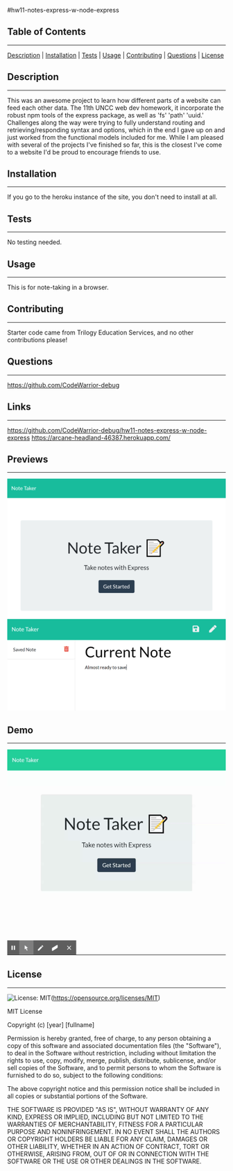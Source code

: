 
  #hw11-notes-express-w-node-express

  ## Table of Contents
  ---
  [Description](#description) | [Installation](#installation) | [Tests](#tests) | [Usage](#usage) | [Contributing](#contributing) | [Questions](#questions) | [License](#license)

  ## Description
  ---
  This was an awesome project to learn how different parts of a website can feed each other data. The 11th UNCC web dev homework, it incorporate the robust npm tools of the express  package, as well as 'fs' 'path' 'uuid.' Challenges along the way were trying to fully understand routing and retrieving/responding syntax and options, which in the end I gave up on and just worked from the functional models included for me. While I am pleased with several of the projects I've finished so far, this is the closest I've come to a website I'd be proud to encourage friends to use.

  ## Installation
  ---
  If you go to the heroku instance of the site, you don't need to install at all.

  ## Tests
  ---
  No testing needed.

  ## Usage
  ---
  This is for note-taking in a browser.

  ## Contributing
  ---
  Starter code came from Trilogy Education Services, and no other contributions please!

  ## Questions
  ---
  https://github.com/CodeWarrior-debug
  
  ## Links
  ---
  https://github.com/CodeWarrior-debug/hw11-notes-express-w-node-express
  https://arcane-headland-46387.herokuapp.com/
  
  ## Previews
  ---
  ![Landing Page](https://github.com/CodeWarrior-debug/hw11-notes-express-w-node-express/blob/main/public/assets/img/LandingPage.png?raw=true)
  ![Notes Page](https://github.com/CodeWarrior-debug/hw11-notes-express-w-node-express/blob/main/public/assets/img/SaveNote.png?raw=true)

  ## Demo
  ---
  
  ![Demo](https://github.com/CodeWarrior-debug/hw11-notes-express-w-node-express/blob/main/public/assets/img/Note%20Taker.gif?raw=true)
  
  ## License
  ---
  ![License: MIT](https://img.shields.io/badge/License-MIT-yellow.svg)(https://opensource.org/licenses/MIT)

  MIT License

Copyright (c) [year] [fullname]

Permission is hereby granted, free of charge, to any person obtaining a copy
of this software and associated documentation files (the "Software"), to deal
in the Software without restriction, including without limitation the rights
to use, copy, modify, merge, publish, distribute, sublicense, and/or sell
copies of the Software, and to permit persons to whom the Software is
furnished to do so, subject to the following conditions:

The above copyright notice and this permission notice shall be included in all
copies or substantial portions of the Software.

THE SOFTWARE IS PROVIDED "AS IS", WITHOUT WARRANTY OF ANY KIND, EXPRESS OR
IMPLIED, INCLUDING BUT NOT LIMITED TO THE WARRANTIES OF MERCHANTABILITY,
FITNESS FOR A PARTICULAR PURPOSE AND NONINFRINGEMENT. IN NO EVENT SHALL THE
AUTHORS OR COPYRIGHT HOLDERS BE LIABLE FOR ANY CLAIM, DAMAGES OR OTHER
LIABILITY, WHETHER IN AN ACTION OF CONTRACT, TORT OR OTHERWISE, ARISING FROM,
OUT OF OR IN CONNECTION WITH THE SOFTWARE OR THE USE OR OTHER DEALINGS IN THE
SOFTWARE.
